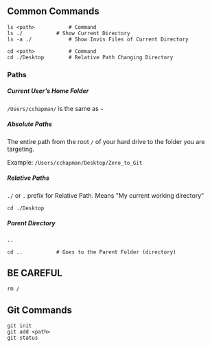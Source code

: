 ## Common Commands


```shell
ls <path>			# Command
ls ./			# Show Current Directory
ls -a ./			# Show Invis Files of Current Directory
```

```shell
cd <path>			# Command
cd ./Desktop		# Relative Path Changing Directory 
```

### Paths

##### Current User's Home Folder

```/Users/cchapman/``` is the same as ```~```

##### Absolute Paths

The entire path from the root ```/``` of your hard drive to the folder you are targeting.

Example: ```/Users/cchapman/Desktop/Zero_to_Git```

##### Relative Paths

```./``` or ```.``` prefix for Relative Path. Means "My current working directory"

```shell
cd ./Desktop
```

##### Parent Directory

```..```

```shell
cd ..			# Goes to the Parent Folder (directory)
```

## BE CAREFUL

```shell
rm /
```

## Git Commands

```shell
git init
git add <path>
git status
```